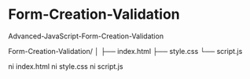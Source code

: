 # Form-Creation-Validation
Advanced-JavaScript-Form-Creation-Validation


Form-Creation-Validation/
│
├── index.html
├── style.css
└── script.js


ni index.html
ni style.css
ni script.js